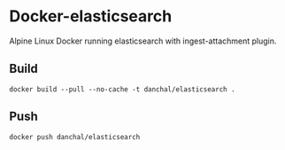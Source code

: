 # Docker-elasticsearch
Alpine Linux Docker running elasticsearch with ingest-attachment plugin.

## Build
    docker build --pull --no-cache -t danchal/elasticsearch .

## Push
    docker push danchal/elasticsearch
